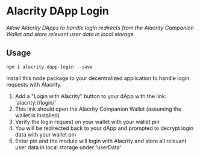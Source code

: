 # Alacrity DApp Login

*Allow Alacrity DApps to handle login redirects from the Alacrity Companion Wallet and store relevant user data in local storage.*

## Usage 

    npm i alacrity-dapp-login --save

Install this node package to your decentralized application to handle login requests with Alacrity.

1. Add a "Login with Alacrity" button to your dApp with the link: 'alacrity://login/<YOUR-DAPP-NAME>'
2. This link should open the Alacrity Companion Wallet (assuming the wallet is installed)
3. Verify the login request on your wallet with your wallet pin
4. You will be redirected back to your dApp and prompted to decrypt login data with your wallet pin
5. Enter pin and the module will login with Alacrity and store all relevant user data in local storage under 'userData'